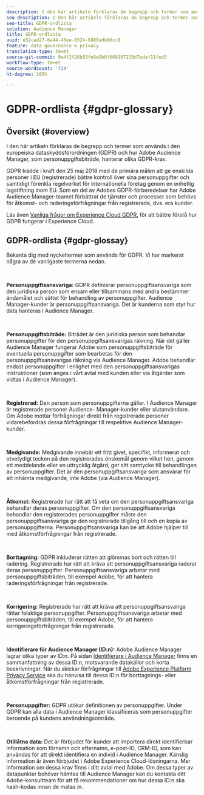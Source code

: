 ```yaml
---
description: I den här artikeln förklaras de begrepp och termer som används i den europeiska dataskyddsförordningen (GDPR) och hur Adobe Audience Manager, som personuppgiftsbiträde, hanterar olika GDPR-krav.
seo-description: I den här artikeln förklaras de begrepp och termer som används i den europeiska dataskyddsförordningen (GDPR) och hur Adobe Audience Manager, som personuppgiftsbiträde, hanterar olika GDPR-krav.
seo-title: GDPR-ordlista
solution: Audience Manager
title: GDPR-ordlista
uuid: e52cad27-6a44-45ee-8524-6080adb86cc8
feature: data governance & privacy
translation-type: tm+mt
source-git-commit: 9e4f2f26b83fe6e5b6f669107239d7edaf11fed3
workflow-type: tm+mt
source-wordcount: '724'
ht-degree: 100%

---
```



# GDPR-ordlista {#gdpr-glossary}

## Översikt {#overview}

I den här artikeln förklaras de begrepp och termer som används i den europeiska dataskyddsförordningen (GDPR) och hur Adobe Audience Manager, som personuppgiftsbiträde, hanterar olika GDPR-krav.

GDPR trädde i kraft den 25 maj 2018 med de primära målen att ge enskilda personer i EU (registrerade) bättre kontroll över sina personuppgifter och samtidigt förenkla regelverket för internationella företag genom en enhetlig lagstiftning inom EU. Som en del av Adobes GDPR-förberedelser har Adobe Audience Manager-teamet förbättrat de tjänster och processer som behövs för åtkomst- och raderingsförfrågningar från registrerade, dvs. era kunder.

Läs även [Vanliga frågor om Experience Cloud GDPR.](https://docs.adobe.com/content/help/sv-SE/experience-platform/privacy/home.html#!api-specification/markdown/narrative/gdpr/gdpr-faq.md) för att bättre förstå hur GDPR fungerar i Experience Cloud.

## GDPR-ordlista {#gdpr-glossay}

Bekanta dig med nyckeltermer som används för GDPR. Vi har markerat några av de vanligaste termerna nedan.

 

**Personuppgiftsansvariga:** GDPR definierar personuppgiftsansvariga som den juridiska person som ensam eller tillsammans med andra bestämmer ändamålet och sättet för behandling av personuppgifter. Audience Manager-kunder är personuppgiftsansvariga. Det är kunderna som styr hur data hanteras i Audience Manager.

 

**Personuppgiftsbiträde:** Biträdet är den juridiska person som behandlar personuppgifter för den personuppgiftsansvarigas räkning. När det gäller Audience Manager fungerar Adobe som personuppgiftsbiträde för eventuella personuppgifter som bearbetas för den personuppgiftsansvarigas räkning via Audience Manager. Adobe behandlar endast personuppgifter i enlighet med den personuppgiftsansvarigas instruktioner (som anges i vårt avtal med kunden eller via åtgärder som vidtas i Audience Manager).

 

**Registrerad:** Den person som personuppgifterna gäller. I Audience Manager är registrerade personer Audience- Manager-kunder eller slutanvändare. Om Adobe mottar förfrågningar direkt från registrerade personer vidarebefordras dessa förfrågningar till respektive Audience Manager-kunder.

 

**Medgivande:** Medgivande innebär ett fritt givet, specifikt, informerat och otvetydigt tecken på den registrerades önskemål genom vilket hen, genom ett meddelande eller en uttrycklig åtgärd, ger sitt samtycke till behandlingen av personuppgifter. Det är den personuppgiftsansvariga som ansvarar för att inhämta medgivande, inte Adobe (via Audience Manager).

 

**Åtkomst:** Registrerade har rätt att få veta om den personuppgiftsansvariga behandlar deras personuppgifter. Om den personuppgiftsansvariga behandlar den registrerades personuppgifter måste den personuppgiftsansvariga ge den registrerade tillgång till och en kopia av personuppgifterna. Personuppgiftsansvariga kan be att Adobe hjälper till med åtkomstförfrågningar från registrerade.

 

**Borttagning:** GDPR inkluderar rätten att glömmas bort och rätten till radering. Registrerade har rätt att kräva att personuppgiftsansvariga raderar deras personuppgifter. Personuppgiftsansvariga arbetar med personuppgiftsbiträden, till exempel Adobe, för att hantera raderingsförfrågningar från registrerade.

 

**Korrigering:** Registrerade har rätt att kräva att personuppgiftsansvariga rättar felaktiga personuppgifter. Personuppgiftsansvariga arbetar med personuppgiftsbiträden, till exempel Adobe, för att hantera korrigeringsförfrågningar från registrerade.

 

**Identifierare för Audience Manager (ID:n):** Adobe Audience Manager lagrar olika typer av ID:n. På sidan [Identifierare i Audience Manager](data-privacy-ids.md) finns en sammanfattning av dessa ID:n, motsvarande datakällor och korta beskrivningar. När du skickar förfrågningar till [Adobe Experience Platform Privacy Service](https://docs.adobe.com/content/help/sv-SE/experience-platform/privacy/home.html) ska du hänvisa till dessa ID:n för borttagnings- eller åtkomstförfrågningar från registrerade.

 

**Personuppgifter:** GDPR utökar definitionen av personuppgifter. Under GDPR kan alla data i Audience Manager klassificeras som personuppgifter beroende på kundens användningsområde.

 

**Otillåtna data:** Det är förbjudet för kunder att importera direkt identifierbar information som förnamn och efternamn, e-post-ID, CRM-ID, som kan användas för att direkt identifiera en individ i Audience Manager. Känslig information är även förbjudet i Adobe Experience Cloud-lösningarna. Mer information om dessa krav finns i ditt avtal med Adobe. Om dessa typer av datapunkter behöver hämtas till Audience Manager kan du kontakta ditt Adobe-konsultteam för att få rekommendationer om hur dessa ID:n ska hash-kodas innan de matas in.
